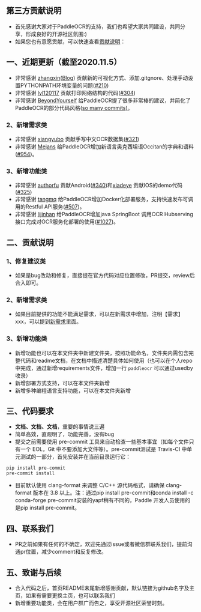## 第三方贡献说明


- 首先感谢大家对于PaddleOCR的支持，我们也希望大家共同建设，共同分享，形成良好的开源社区氛围:)
- 如果您也有意愿贡献，可以快速查看[贡献说明](#贡献说明)：

## 一、近期更新（截至2020.11.5）


- 非常感谢 [zhangxin](https://github.com/ZhangXinNan)([Blog](https://blog.csdn.net/sdlypyzq)) 贡献新的可视化方式、添加.gitgnore、处理手动设置PYTHONPATH环境变量的问题([#210](https://github.com/PaddlePaddle/PaddleOCR/pull/210))
- 非常感谢 [lyl120117](https://github.com/lyl120117) 贡献打印网络结构的代码([#304](https://github.com/PaddlePaddle/PaddleOCR/pull/304))
- 非常感谢 [BeyondYourself](https://github.com/BeyondYourself) 给PaddleOCR提了很多非常棒的建议，并简化了PaddleOCR的部分代码风格([so many commits)](https://github.com/PaddlePaddle/PaddleOCR/commits?author=BeyondYourself)。

### 2、新增需求类
- 非常感谢 [xiangyubo](https://github.com/xiangyubo) 贡献手写中文OCR数据集([#321](https://github.com/PaddlePaddle/PaddleOCR/pull/321))
- 非常感谢 [Mejans](https://github.com/Mejans) 给PaddleOCR增加新语言奥克西坦语Occitan的字典和语料([#954](https://github.com/PaddlePaddle/PaddleOCR/pull/954))。

### 3、新增功能类
- 非常感谢 [authorfu](https://github.com/authorfu) 贡献Android([#340](https://github.com/PaddlePaddle/PaddleOCR/pull/340))和[xiadeye](https://github.com/xiadeye) 贡献IOS的demo代码([#325](https://github.com/PaddlePaddle/PaddleOCR/pull/325))
- 非常感谢 [tangmq](https://gitee.com/tangmq) 给PaddleOCR增加Docker化部署服务，支持快速发布可调用的Restful API服务([#507](https://github.com/PaddlePaddle/PaddleOCR/pull/507))。
- 非常感谢 [lijinhan](https://github.com/lijinhan) 给PaddleOCR增加java SpringBoot 调用OCR Hubserving接口完成对OCR服务化部署的使用([#1027](https://github.com/PaddlePaddle/PaddleOCR/pull/1027))。


<a name="贡献说明"></a>
## 二、贡献说明
### 1、修复建议类
 - 如果是bug改动和修复，直接提在官方代码对应位置修改，PR提交，review后合入即可。


### 2、新增需求类
 - 如果目前提供的功能不能满足需求，可以在新需求中增加，注明【需求】xxx，可以提到[新需求](./requests.md)里面。

### 3、新增功能类

 - 新增功能也可以在本文件夹中新建文件夹，按照功能命名，文件夹内需包含完整代码和readme文档，在文档中描述清楚具体如何使用（也可以在个人repo中完成，通过新增requirements文件，增加一行 `paddleocr` 可以通过usedby 收录）
 - 新增部署方式支持，可以在本文件夹新增
 - 新增多种编程语言支持功能，可以在本文件夹新增


## 三、代码要求
 - **文档、文档、文档**，重要的事情说三遍
 - 简单高效，直观明了，功能完善，没有bug
 - 提交之前需要使用 pre-commit 工具来自动检查一些基本事宜（如每个文件只有一个 EOL，Git 中不要添加大文件等）。pre-commit测试是 Travis-CI 中单元测试的一部分，首先安装并在当前目录运行它：

```
pip install pre-commit
pre-commit install
```

 - 目前默认使用 clang-format 来调整 C/C++ 源代码格式，请确保 clang-format 版本在 3.8 以上。注：通过pip install pre-commit和conda install -c conda-forge pre-commit安装的yapf稍有不同的，Paddle 开发人员使用的是pip install pre-commit。



## 四、联系我们
 - PR之前如果有任何的不确定，欢迎先通过issue或者微信群联系我们，提前沟通pr位置，减少comment和反复修改。


## 五、致谢与后续
  - 合入代码之后，首页README末尾新增感谢贡献，默认链接为github名字及主页，如果有需要更换主页，也可以联系我们
  - 新增重要功能类，会在用户群广而告之，享受开源社区荣誉时刻。
